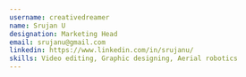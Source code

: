 ```yaml
---
username: creativedreamer
name: Srujan U 
designation: Marketing Head 
email: srujanu@gmail.com 
linkedin: https://www.linkedin.com/in/srujanu/
skills: Video editing, Graphic designing, Aerial robotics
---
```

